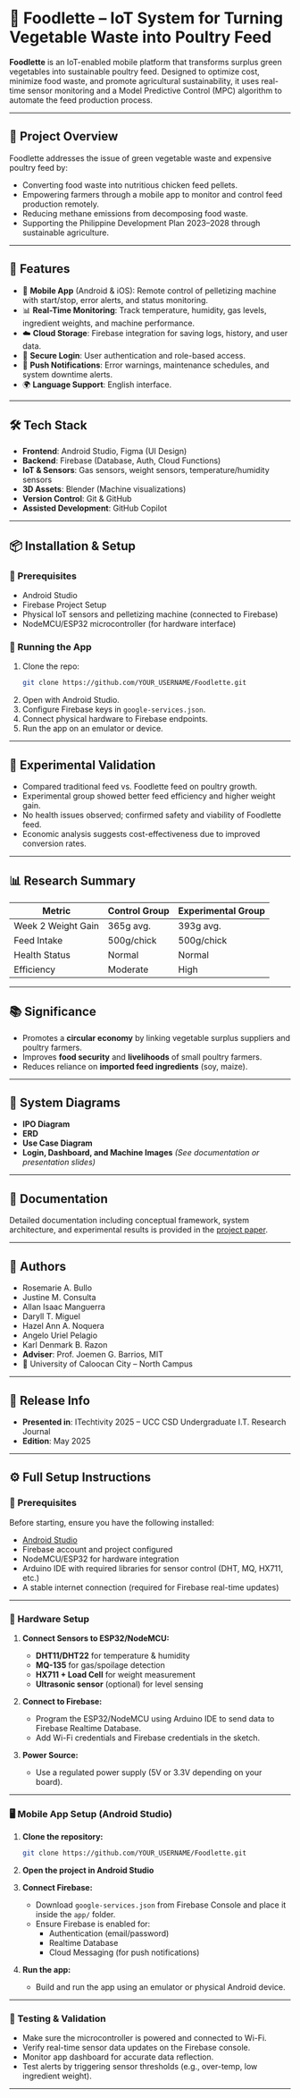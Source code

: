 
# 🐔 Foodlette – IoT System for Turning Vegetable Waste into Poultry Feed

**Foodlette** is an IoT-enabled mobile platform that transforms surplus green vegetables into sustainable poultry feed. Designed to optimize cost, minimize food waste, and promote agricultural sustainability, it uses real-time sensor monitoring and a Model Predictive Control (MPC) algorithm to automate the feed production process.

---

## 🌿 Project Overview

Foodlette addresses the issue of green vegetable waste and expensive poultry feed by:

- Converting food waste into nutritious chicken feed pellets.
- Empowering farmers through a mobile app to monitor and control feed production remotely.
- Reducing methane emissions from decomposing food waste.
- Supporting the Philippine Development Plan 2023–2028 through sustainable agriculture.

---

## 🚀 Features

- 📱 **Mobile App** (Android & iOS): Remote control of pelletizing machine with start/stop, error alerts, and status monitoring.
- 📊 **Real-Time Monitoring**: Track temperature, humidity, gas levels, ingredient weights, and machine performance.
- ☁️ **Cloud Storage**: Firebase integration for saving logs, history, and user data.
- 🔐 **Secure Login**: User authentication and role-based access.
- 🔔 **Push Notifications**: Error warnings, maintenance schedules, and system downtime alerts.
- 🌍 **Language Support**: English interface.

---

## 🛠️ Tech Stack

- **Frontend**: Android Studio, Figma (UI Design)
- **Backend**: Firebase (Database, Auth, Cloud Functions)
- **IoT & Sensors**: Gas sensors, weight sensors, temperature/humidity sensors
- **3D Assets**: Blender (Machine visualizations)
- **Version Control**: Git & GitHub
- **Assisted Development**: GitHub Copilot

---

## 📦 Installation & Setup

### 🔧 Prerequisites

- Android Studio
- Firebase Project Setup
- Physical IoT sensors and pelletizing machine (connected to Firebase)
- NodeMCU/ESP32 microcontroller (for hardware interface)

### 📱 Running the App

1. Clone the repo:
   ```bash
   git clone https://github.com/YOUR_USERNAME/Foodlette.git
   ```
2. Open with Android Studio.
3. Configure Firebase keys in `google-services.json`.
4. Connect physical hardware to Firebase endpoints.
5. Run the app on an emulator or device.

---

## 🧪 Experimental Validation

- Compared traditional feed vs. Foodlette feed on poultry growth.
- Experimental group showed better feed efficiency and higher weight gain.
- No health issues observed; confirmed safety and viability of Foodlette feed.
- Economic analysis suggests cost-effectiveness due to improved conversion rates.

---

## 📊 Research Summary

| Metric             | Control Group | Experimental Group |
|--------------------|---------------|--------------------|
| Week 2 Weight Gain | 365g avg.     | 393g avg.          |
| Feed Intake        | 500g/chick    | 500g/chick         |
| Health Status      | Normal        | Normal             |
| Efficiency         | Moderate      | High               |

---

## 📚 Significance

- Promotes a **circular economy** by linking vegetable surplus suppliers and poultry farmers.
- Improves **food security** and **livelihoods** of small poultry farmers.
- Reduces reliance on **imported feed ingredients** (soy, maize).

---

## 📐 System Diagrams

- **IPO Diagram**
- **ERD**
- **Use Case Diagram**
- **Login, Dashboard, and Machine Images** *(See documentation or presentation slides)*

---

## 📄 Documentation

Detailed documentation including conceptual framework, system architecture, and experimental results is provided in the [project paper](./Copy%20of%20Format.docx).

---

## 👥 Authors

- Rosemarie A. Bullo  
- Justine M. Consulta  
- Allan Isaac Manguerra  
- Daryll T. Miguel  
- Hazel Ann A. Noquera  
- Angelo Uriel Pelagio  
- Karl Denmark B. Razon  
- **Adviser**: Prof. Joemen G. Barrios, MIT  
- 🏫 University of Caloocan City – North Campus

---

## 📅 Release Info

- **Presented in**: ITechtivity 2025 – UCC CSD Undergraduate I.T. Research Journal  
- **Edition**: May 2025

---

## ⚙️ Full Setup Instructions

### 🔧 Prerequisites

Before starting, ensure you have the following installed:

- [Android Studio](https://developer.android.com/studio)
- Firebase account and project configured
- NodeMCU/ESP32 for hardware integration
- Arduino IDE with required libraries for sensor control (DHT, MQ, HX711, etc.)
- A stable internet connection (required for Firebase real-time updates)

---

### 🧰 Hardware Setup

1. **Connect Sensors to ESP32/NodeMCU:**
   - **DHT11/DHT22** for temperature & humidity
   - **MQ-135** for gas/spoilage detection
   - **HX711 + Load Cell** for weight measurement
   - **Ultrasonic sensor** (optional) for level sensing

2. **Connect to Firebase:**
   - Program the ESP32/NodeMCU using Arduino IDE to send data to Firebase Realtime Database.
   - Add Wi-Fi credentials and Firebase credentials in the sketch.

3. **Power Source:**
   - Use a regulated power supply (5V or 3.3V depending on your board).

---

### 🖥️ Mobile App Setup (Android Studio)

1. **Clone the repository:**
   ```bash
   git clone https://github.com/YOUR_USERNAME/Foodlette.git
   ```

2. **Open the project in Android Studio**

3. **Connect Firebase:**
   - Download `google-services.json` from Firebase Console and place it inside the `app/` folder.
   - Ensure Firebase is enabled for:
     - Authentication (email/password)
     - Realtime Database
     - Cloud Messaging (for push notifications)

4. **Run the app:**
   - Build and run the app using an emulator or physical Android device.

---

### 🧪 Testing & Validation

- Make sure the microcontroller is powered and connected to Wi-Fi.
- Verify real-time sensor data updates on the Firebase console.
- Monitor app dashboard for accurate data reflection.
- Test alerts by triggering sensor thresholds (e.g., over-temp, low ingredient weight).

---
